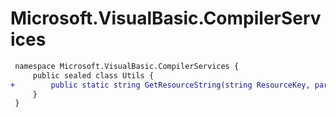 # Microsoft.VisualBasic.CompilerServices

``` diff
 namespace Microsoft.VisualBasic.CompilerServices {
     public sealed class Utils {
+        public static string GetResourceString(string ResourceKey, params string[] Args);
     }
 }
```
